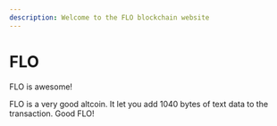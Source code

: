 ```yaml
---
description: Welcome to the FLO blockchain website
---
```


# FLO

FLO is awesome!

FLO is a very good altcoin. It let you add 1040 bytes of text data to the transaction. Good FLO!

